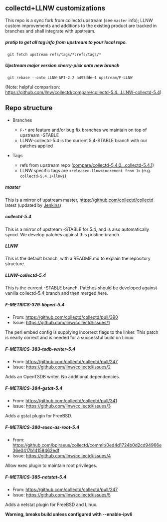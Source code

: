 ## collectd+LLNW customizations

This repo is a sync fork from collectd upstream (see `master` info); LLNW custom
improvements and additions to the existing product are tracked in branches and
shall integrate with upstream.

##### protip to get all tag info from upstream to your local repo.

     git fetch upstream refs/tags/*:refs/tags/*

##### Upstream major version cherry-pick onto new branch

     git rebase --onto LLNW-API-2.2 a495dde~1 upstream/F-LLNW

(Note: helpful comparison: https://github.com/llnw/collectd/compare/collectd-5.4...LLNW-collectd-5.4)

## Repo structure

* Branches
   * `F-*` are feature and/or bug fix branches we maintain on top of upstream
     -STABLE
   * LLNW-collectd-5.4 is the current 5.4-STABLE branch with our patches applied

*  Tags
   *  refs from upstream repo ([compare/collectd-5.4.0...collectd-5.4.1](https://github.com/llnw/collectd/compare/collectd-5.4.0...collectd-5.4.1))
   *  LLNW specific tags are `<release>-llnw<increment from 1>` (e.g. `collectd-5.4.1+llnw1`)

##### master

This is a mirror of upstream master,
https://github.com/collectd/collectd latest (updated by [Jenkins](https://build.llnw.net/view/SysDev-Metrics/job/SysDev-Metrics-collectd_upsteam_sync/))

##### collectd-5.4

This is a mirror of upstream -STABLE for 5.4, and is also automatically syncd.
We develop patches against this pristine branch.

##### LLNW

This is the default branch, with a README.md to explain the repository
structure.

##### LLNW-collectd-5.4

This is the current -STABLE branch.  Patches should be developed against
vanilla collectd-5.4 branch and then merged here.

##### F-METRICS-379-libperl-5.4

* From:  https://github.com/collectd/collectd/pull/390
* Issue: https://github.com/llnw/collectd/issues/1

The perl embed config is supplying incorrect flags to the linker.
This patch is nearly correct and is needed for a successful build on Linux.

##### F-METRICS-383-tsdb-writer-5.4

* From: https://github.com/collectd/collectd/pull/247
* Issue: https://github.com/llnw/collectd/issues/2

Adds an OpenTSDB writer.  No additional dependencies.

##### F-METRICS-384-gstat-5.4

* From: https://github.com/collectd/collectd/pull/341
* Issue: https://github.com/llnw/collectd/issues/3

Adds a gstat plugin for FreeBSD.

##### F-METRICS-380-exec-as-root-5.4

* From: https://github.com/bpiraeus/collectd/commit/0ed4d1724b0d2cd94966e36e0417b14158462edf
* Issue: https://github.com/llnw/collectd/issues/4

Allow exec plugin to maintain root privileges.

##### F-METRICS-385-netstat-5.4

* From: https://github.com/collectd/collectd/pull/247
* Issue: https://github.com/llnw/collectd/issues/5

Adds a netstat plugin for FreeBSD and Linux.

**Warning, breaks build unless configured with --enable-ipv6**
